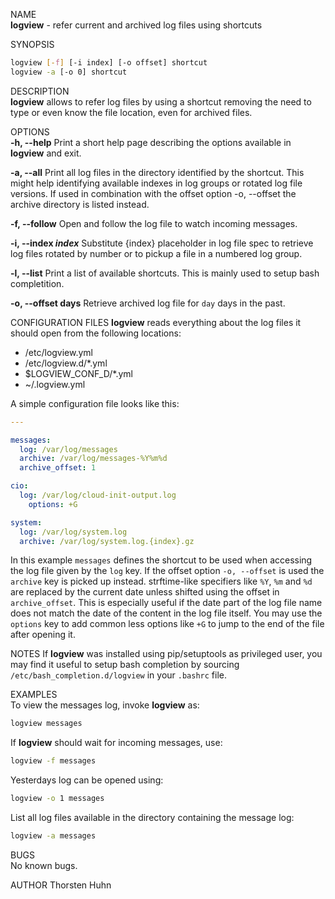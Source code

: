 NAME  
**logview** - refer current and archived log files using shortcuts

SYNOPSIS  
```bash
logview [-f] [-i index] [-o offset] shortcut  
logview -a [-o 0] shortcut
```

DESCRIPTION  
**logview** allows to refer log files by using a shortcut removing the need to type or even know the file location, even for archived files.

OPTIONS  
**-h, \-\-help**
Print a short help page describing the options available in **logview** and exit.

**-a, \-\-all** 
Print all log files in the directory identified by the shortcut. This might help identifying available indexes in log groups or rotated log file versions. If used in combination with the offset option -o, --offset the archive directory is listed instead.

**-f, \-\-follow** 
Open and follow the log file to watch incoming messages.

**-i, \-\-index _index_** 
Substitute {index} placeholder in log file spec to retrieve log files rotated by number or to pickup a file in a numbered log group.

**-l, \-\-list**
Print a list of available shortcuts. This is mainly used to setup bash completition.

**-o, \-\-offset days**
Retrieve archived log file for `day` days in the past.

CONFIGURATION FILES 
**logview** reads everything about the log files it should open from the following locations:

- /etc/logview.yml
- /etc/logview.d/*.yml
- $LOGVIEW_CONF_D/*.yml
- ~/.logview.yml

A simple configuration file looks like this:

```yaml
---

messages:  
  log: /var/log/messages  
  archive: /var/log/messages-%Y%m%d  
  archive_offset: 1

cio:  
  log: /var/log/cloud-init-output.log
	options: +G

system:
  log: /var/log/system.log
  archive: /var/log/system.log.{index}.gz
```

In this example `messages` defines the shortcut to be used when accessing the log file given by the `log` key. If the offset option `-o, --offset` is used the `archive` key is picked up instead. strftime-like specifiers like `%Y`, `%m` and `%d` are replaced by the current date unless shifted using the offset in `archive_offset`. This is especially useful if the date part of the log file name does not match the date of the content in the log file itself.
You may use the `options` key to add common less options like `+G` to jump to the end of the file after opening it.

NOTES
If **logview** was installed using pip/setuptools as privileged user, you may find it useful to setup bash completion by sourcing `/etc/bash_completion.d/logview` in your `.bashrc` file.

EXAMPLES  
To view the messages log, invoke **logview** as:  
```bash
logview messages
```

If **logview** should wait for incoming messages, use:  
```bash
logview -f messages
```

Yesterdays log can be opened using:  
```bash
logview -o 1 messages
```

List all log files available in the directory containing the message log:  
```bash
logview -a messages
```

BUGS  
No known bugs.

AUTHOR
Thorsten Huhn

